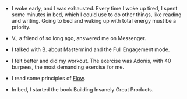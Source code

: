 - I woke early, and I was exhausted. Every time I woke up tired, I spent some minutes in bed, which I could use to do other things, like reading and writing. Going to bed and waking up with total energy must be a priority.

- V., a friend of so long ago, answered me on Messenger.

- I talked with B. about Mastermind and the Full Engagement mode.

- I felt better and did my workout. The exercise was Adonis, with 40 burpees, the most demanding exercise for me.

- I read some principles of [Flow](/flow).

- In bed, I started the book Building Insanely Great Products.
